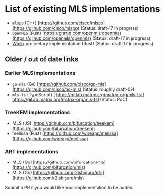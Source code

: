 # List of existing MLS implementations

 - `mlspp` (C++) [https://github.com/cisco/mlspp](https://github.com/cisco/mlspp) (Status: draft-17 in progress)
 - `OpenMLS` (Rust) [https://github.com/openmls/openmls](https://github.com/openmls/openmls) (Status: draft-17 in progress)
 - [Wickr](https://wickr.com/) proprietary implementation (Rust) (Status: draft-17 in progress)

## Older / out of date links

### Earlier MLS implementations

 - `go-mls` (Go) [https://github.com/cisco/go-mls](https://github.com/cisco/go-mls) (Status: roughly draft-09)
 - `mls-ts` (TypeScript) [ https://gitlab.matrix.org/matrix-org/mls-ts]( https://gitlab.matrix.org/matrix-org/mls-ts) (Status: PoC)

### TreeKEM implementations

 - MLS (JS) [https://github.com/bifurcation/treekem](https://github.com/bifurcation/treekem)
 - melissa (Rust) [https://github.com/wireapp/melissa](https://github.com/wireapp/melissa)

### ART implementations

 - MLS (Go) [https://github.com/bifurcation/mls](https://github.com/bifurcation/mls)
 - MLS (Go) [https://github.com/r2ishiguro/mls](https://github.com/r2ishiguro/mls)

Submit a PR if you would like your implementation to be added.
